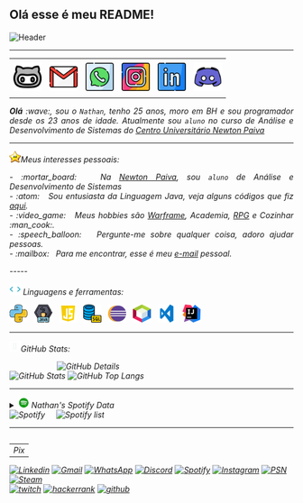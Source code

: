 Olá esse é meu README!
-----

<div>
<img align="center" alt="Header" src="https://github.com/Carlait/Carlait/blob/main/IMG%20GitHub/Github%20Header.gif?raw=true"/>
</div>

-----

<div align="center">
<table>
<tr>
 <td align="center" colspan="11"></td>
</tr> 
<tr>
<td><a href="https://github.com/Carlait" target="_blank"><img src="https://github.com/Carlait/Carlait/blob/main/IMG%20GitHub/GitHub.png?raw=true" width="50px" height="50px"/></a>
</td>
<td><a href="mailto:carlaitbr@gmail.com" target="_blank"><img src="https://github.com/Carlait/Carlait/blob/main/IMG%20GitHub/Gmail.png?raw=true" width="50px" height="50px"/></a>
</td>
<td><a href="https://wa.me/5531989651027" target="_blank"><img src="https://github.com/Carlait/Carlait/blob/main/IMG%20GitHub/Whats.png?raw=true" width="50px" height="50px"/></a>
</td>
<td><a href="https://www.instagram.com/nathancarlait/" target="_blank"><img src="https://github.com/Carlait/Carlait/blob/main/IMG%20GitHub/Insta.png?raw=true" width="50px" height="50px"/></a>
</td>
<td><a href="https://www.linkedin.com/in/nathancarlait/" target="_blank"><img src="https://github.com/Carlait/Carlait/blob/main/IMG%20GitHub/Linkedin.png?raw=true" width="50px" height="50px"/></a>
</td>
<!--<td><a href="https://slack.com/app_redirect?channel=UVD9N6VCL"><img src="https://github.com/Carlait/Carlait/blob/main/img/slack.png?raw=true" width="50px" height="50px"/></a>
</td>-->
<td><a href="https://discordapp.com/users/852661263300427796" target="_blank"><img src="https://github.com/Carlait/Carlait/blob/main/IMG%20GitHub/Disc.png?raw=true" width="50px" height="50px"/></a>
</td>
</tr>
<tr>
 <td align="center" colspan="11"></td>
</tr> 
</table>

</div>
<div align="justify">
<i><b>Olá</b> :wave:, sou o <code>Nathan</code>, tenho 25 anos, moro em BH e sou programador desde os 23 anos de idade. Atualmente sou <code>aluno</code> no curso de Análise e Desenvolvimento de Sistemas do <a href="https://newtonpaiva.br/" target="_blank">Centro Universitário Newton Paiva</a>
</div>

-----
<div>
<div>
</div>

<img height="20" alt="GIF" src="https://github.com/Carlait/Carlait/blob/main/IMG%20GitHub/Star.gif?raw=true"/>Meus interesses pessoais:

<div align="justify">
<p> 
- :mortar_board: &nbsp; Na <a href="https://newtonpaiva.br/" target="_blank">Newton Paiva</a>, sou <code>aluno</code> de Análise e Desenvolvimento de Sistemas<br />
- :atom: &nbsp; Sou entusiasta da Linguagem Java, veja alguns códigos que fiz <a href="https://github.com/Carlait/Java" target="_blank">aqui</a>.<br />
- :video_game: &nbsp; Meus hobbies são <a href="https://www.warframe.com/pt-br" target="_blank">Warframe</a>, Academia</a>, <a href="https://dnd.wizards.com/pt-BR" target="_blank">RPG</a> e Cozinhar :man_cook:.<br />
- :speech_balloon: &nbsp; Pergunte-me sobre qualquer coisa, adoro ajudar pessoas.<br />
- :mailbox: &nbsp; Para me encontrar, esse é meu <a href="mailto:carlaitbr@gmail.com" target="_blank">e-mail</a> pessoal.<br />
</p>
</div>
</div>
-----

<div>

<img height="20" alt="GIF" src="https://github.com/Carlait/Carlait/blob/main/IMG%20GitHub/Skills.gif?raw=true"/>&nbsp;Linguagens e ferramentas:

<code><a href="https://www.python.org/" target="_blank"><img width="32" height="32" src="https://github.com/Carlait/Carlait/blob/main/IMG%20GitHub/Python.png?raw=true"/></a></code>
&nbsp; 
<code><a href="https://www.java.com/pt-BR/" target="_blank"><img width="32" height="32" src="https://github.com/Carlait/Carlait/blob/main/IMG%20GitHub/Java.png?raw=true"/></a></code>
&nbsp; 
<code><a href="https://www.w3schools.com/js/" target="_blank"><img width="32" height="32" src="https://github.com/Carlait/Carlait/blob/main/IMG%20GitHub/JavaScript.png?raw=true"/></a></code>
&nbsp; 
<code><a href="https://www.mysql.com/" target="_blank"><img width="32" height="32" src="https://github.com/Carlait/Carlait/blob/main/IMG%20GitHub/SQL.png?raw=true"/></a></code>
&nbsp; 
<code><a href="https://www.eclipse.org/downloads/" target="_blank"><img width="32" height="32" src="https://github.com/Carlait/Carlait/blob/main/IMG%20GitHub/Eclipse.png?raw=true"/></a></code>
&nbsp; 
<code><a href="https://netbeans.apache.org/" target="_blank"><img width="32" height="32" src="https://github.com/Carlait/Carlait/blob/main/IMG%20GitHub/NetBeans.png?raw=true"/></a></code>
&nbsp;
<code><a href="https://code.visualstudio.com/" target="_blank"><img width="32" height="32" src="https://github.com/Carlait/Carlait/blob/main/IMG%20GitHub/Vscode.png?raw=true"/></a></code>
&nbsp;
<code><a href="https://www.jetbrains.com/idea/" target="_blank"><img width="32" height="32" src="https://github.com/Carlait/Carlait/blob/main/IMG%20GitHub/InteliJ.png?raw=true"/></a></code>
&nbsp;

-----

<img height="20" alt="GIF" src="https://github.com/Carlait/Carlait/blob/main/IMG%20GitHub/Graphic.gif?raw=true"/>GitHub Stats:

<div>
<img align="right" alt="GitHub Details" width="420px" src="http://github-profile-summary-cards.vercel.app/api/cards/profile-details?username=Carlait&theme=github_dark"/>
<!--- <img alt="GitHub Commits" width="200px" src="http://github-profile-summary-cards.vercel.app/api/cards/productive-time?username=Carlait&theme=github_dark"/> -->
<img alt="GitHub Stats" width="200px" src="http://github-profile-summary-cards.vercel.app/api/cards/stats?username=Carlait&theme=github_dark"/>
<img alt="GitHub Top Langs" width="200px" src="http://github-profile-summary-cards.vercel.app/api/cards/repos-per-language?username=Carlait&theme=github_dark"/>
</div>

-----
<div>
<div>
<details>
<summary><img height="20" alt="GIF" src="https://github.com/Carlait/Carlait/blob/main/IMG%20GitHub/Spotify.gif?raw=true"/> Nathan's Spotify Data</summary>
<img src="https://data-card-for-spotify.herokuapp.com/api/card?user_id=223osydify2ub5g4aebdjkdri" alt="Data Card for Spotify">
</a>
</details>
</div>
<div>
<div>
<img alt="Spotify" width="200px" height="270px" src="https://spotify-github-profile.vercel.app/api/view?uid=223osydify2ub5g4aebdjkdri&cover_image=true&theme=default"/> &nbsp; &nbsp; 
<img alt="Spotify list" width="200px" height="270px" src="https://spotify-recently-played-readme.vercel.app/api?user=223osydify2ub5g4aebdjkdri&count=10"/>
</div>
<div>
</div>
</div>

-----
<div>
<table align="right">
<tr>
 <td align="center" colspan="1">Pix</td>
</tr> 
<tr>
</tr>
</table>
<a href="https://www.linkedin.com/in/nathancarlait/" target="_blank"><img alt="Linkedin" src="https://img.shields.io/badge/LinkedIn-0077B5?style=for-the-badge&logo=linkedin&logoColor=white"/></a>
<a href="mailto:carlaitbr@gmail.com" target="_blank"><img alt="Gmail" src="https://img.shields.io/badge/Gmail-D14836?style=for-the-badge&logo=gmail&logoColor=white"/></a>
<a href="https://wa.me/5531989651027" target="_blank"><img alt="WhatsApp" src="https://img.shields.io/badge/WhatsApp-25D366?style=for-the-badge&logo=whatsapp&logoColor=white"/></a>
<a href="https://discordapp.com/users/852661263300427796" target="_blank"><img alt="Discord" src="https://img.shields.io/badge/Discord-7289DA?style=for-the-badge&logo=discord&logoColor=white"/></a>
<a href="https://open.spotify.com/user/223osydify2ub5g4aebdjkdri" target="_blank"><img alt="Spotify" src="https://img.shields.io/badge/Spotify-1ED760?&style=for-the-badge&logo=spotify&logoColor=white"/></a>
<a href="https://www.instagram.com/nathancarlait/" target="_blank"><img alt="Instagram" src="https://img.shields.io/badge/Instagram-E4405F?style=for-the-badge&logo=instagram&logoColor=white"/></a>
<a href="https://psnprofiles.com/carlait" target="_blank"><img alt="PSN" src="https://img.shields.io/badge/PlayStation-003791?style=for-the-badge&logo=playstation&logoColor=white"/></a>
<a href="https://steamcommunity.com/id/carlait/" target="_blank"><img alt="Steam" src="https://img.shields.io/badge/Steam-000000?style=for-the-badge&logo=steam&logoColor=white"/></a><br />
<a href="https://www.twitch.tv/carlaitbr" target="_blank"><img alt="twitch" src="https://img.shields.io/badge/Twitch-9146FF?style=for-the-badge&logo=twitch&logoColor=white"/></a>
<a href="https://www.hackerrank.com/profile/carlaitbr" target="_blank"><img alt="hackerrank" src="https://img.shields.io/badge/-Hackerrank-2EC866?style=for-the-badge&logo=HackerRank&logoColor=white"/></a>
<a href="https://github.com/Carlait" target="_blank"><img alt="github" src="https://img.shields.io/badge/GitHub-100000?style=for-the-badge&logo=github&logoColor=white"/></a>
</div>
